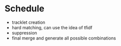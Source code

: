 # Schedule

- tracklet creation
- hard matching, can use the idea of tfidf
- suppression
- final merge and generate all possible combinations
